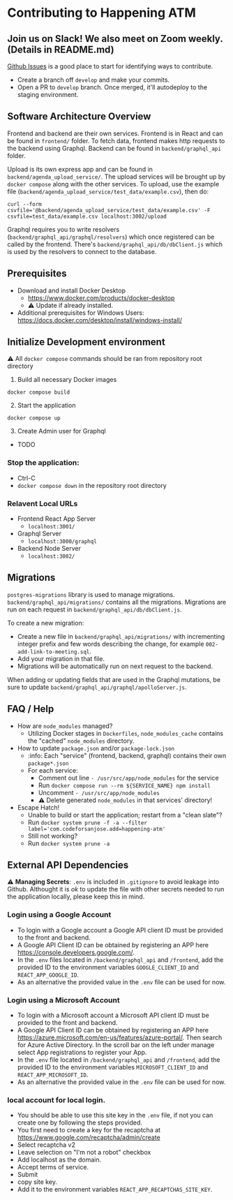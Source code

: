 # Contributing to Happening ATM

## Join us on Slack! We also meet on Zoom weekly. (Details in README.md)

[Github Issues](https://github.com/codeforsanjose/project-happening-atm/issues) is a good place to start for identifying ways to contribute.
- Create a branch off `develop` and make your commits.
- Open a PR to `develop` branch. Once merged, it'll autodeploy to the staging environment.

## Software Architecture Overview

Frontend and backend are their own services. Frontend is in React and can be found in `frontend/` folder. To fetch data, frontend makes http requests to the backend using Graphql. Backend can be found in `backend/graphql_api` folder.

Upload is its own express app and can be found in `backend/agenda_upload_service/`. The upload services will be brought up by `docker compose` along with the other services. To upload, use the example file (`backend/agenda_upload_service/test_data/example.csv`), then do:
  ```
  curl --form csvfile='@backend/agenda_upload_service/test_data/example.csv' -F csvfile=test_data/example.csv localhost:3002/upload
  ```
Graphql requires you to write resolvers (`backend/graphql_api/graphql/resolvers`) which once registered can be called by the frontend. There's `backend/graphql_api/db/dbClient.js` which is used by the resolvers to connect to the database.

## Prerequisites

- Download and install Docker Desktop
  - https://www.docker.com/products/docker-desktop
  - :warning: Update if already installed.
- Additional prerequisites for Windows Users: https://docs.docker.com/desktop/install/windows-install/

## Initialize Development environment

:warning: All `docker compose` commands should be ran from repository root directory

1. Build all necessary Docker images
  ```
  docker compose build
  ```
2. Start the application
  ```
  docker compose up
  ```
3. Create Admin user for Graphql
  - TODO

### Stop the application:
  - Ctrl-C
  - `docker compose down` in the repository root directory

### Relavent Local URLs
- Frontend React App Server
  - `localhost:3001/`
- Graphql Server
  - `localhost:3000/graphql`
- Backend Node Server
  - `localhost:3002/`

## Migrations

`postgres-migrations` library is used to manage migrations. `backend/graphql_api/migrations/` contains all the migrations.
Migrations are run on each request in `backend/graphql_api/db/dbClient.js`.

To create a new migration:
- Create a new file in `backend/graphql_api/migrations/` with incrementing integer prefix and few words describing the change, for example `002-add-link-to-meeting.sql`.
- Add your migration in that file.
- Migrations will be automatically run on next request to the backend.

When adding or updating fields that are used in the Graphql mutations, be sure to update `backend/graphql_api/graphql/apolloServer.js`.

## FAQ / Help

- How are `node_modules` managed?
  - Utilizing Docker stages in `Dockerfiles`, `node_modules_cache` contains the "cached" `node_modules` directory.
- How to update `package.json` and/or `package-lock.json`
  - :info: Each "service" (frontend, backend, graphql) contains their own `package*.json`
  - For each service:
    - Comment out line `- /usr/src/app/node_modules` for the service
    - Run `docker compose run --rm ${SERVICE_NAME} npm install`
    - Uncomment `- /usr/src/app/node_modules`
    - :warning: Delete generated `node_modules` in that services' directory!
- Escape Hatch!
  - Unable to build or start the application; restart from a "clean slate"?
  - Run `docker system prune -f -a --filter label='com.codeforsanjose.add=happening-atm'`
  - Still not working?
  - Run `docker system prune -a`

## External API Dependencies

:warning: **Managing Secrets**: `.env` is included in `.gitignore` to avoid leakage into Github. Althought it is _ok_ to update the file with other secrets needed to run the application locally, please keep this in mind.

### Login using a Google Account

- To login with a Google account a Google API client ID must be provided to the front and backend.
- A Google API Client ID can be obtained by registering an APP here https://console.developers.google.com/.
- In the `.env` files located in `/backend/graphql_api` and `/frontend`, add the provided ID to the environment variables `GOOGLE_CLIENT_ID` and `REACT_APP_GOOGLE_ID`.
- As an alternative the provided value in the `.env` file can be used for now.

### Login using a Microsoft Account

- To login with a Microsoft account a Microsoft API client ID must be provided to the front and backend.
- A Google API Client ID can be obtained by registering an APP here https://azure.microsoft.com/en-us/features/azure-portal/. Then search for Azure Active Directory. In the scroll bar on the left under manage select App registrations to register your App.
- In the `.env` file located in `/backend/graphql_api` and `/frontend`, add the provided ID to the environment variables `MICROSOFT_CLIENT_ID` and `REACT_APP_MICROSOFT_ID`.
- As an alternative the provided value in the `.env` file can be used for now.
   
### local account for local login.

- You should be able to use this site key in the `.env` file, if not you can create one by following the steps provided.
- You first need to create a key for the recaptcha at https://www.google.com/recaptcha/admin/create
- Select recaptcha v2
- Leave selection on "I'm not a robot" checkbox
- Add localhost as the domain.
- Accept terms of service.
- Submit
- copy site key.
- Add it to the environment variables `REACT_APP_RECAPTCHAS_SITE_KEY`.
